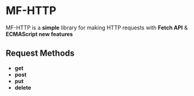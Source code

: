 # MF-HTTP

MF-HTTP is a **simple** library for making HTTP requests with **Fetch API** & **ECMAScript new features**

## Request Methods

- **get**
- **post**
- **put**
- **delete**
